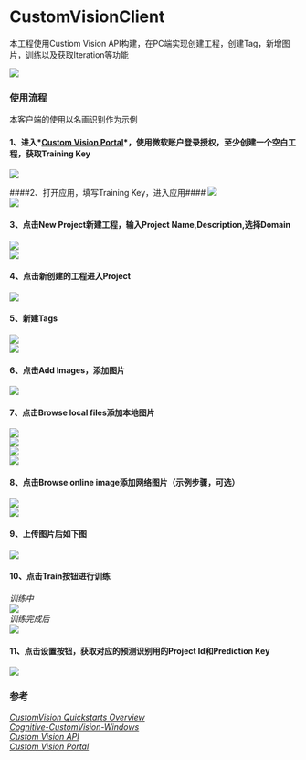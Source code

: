 # CustomVisionClient #
本工程使用Custiom Vision API构建，在PC端实现创建工程，创建Tag，新增图片，训练以及获取Iteration等功能

![](../Screenshots/CustomVisionClient/19.jpg)  

### 使用流程 ###
本客户端的使用以名画识别作为示例

#### 1、进入*[Custom Vision Portal](https://www.customvision.ai)*，使用微软账户登录授权，至少创建一个空白工程，获取Training Key   ####
![](../Screenshots/CustomVisionClient/0.jpg)  

####2、打开应用，填写Training Key，进入应用####
![](../Screenshots/CustomVisionClient/1.jpg)  
![](../Screenshots/CustomVisionClient/2.jpg)  

#### 3、点击New Project新建工程，输入Project Name,Description,选择Domain   ####
![](../Screenshots/CustomVisionClient/3.jpg)  
![](../Screenshots/CustomVisionClient/4.jpg)  

#### 4、点击新创建的工程进入Project   ####
![](../Screenshots/CustomVisionClient/5.jpg)  

#### 5、新建Tags   ####
![](../Screenshots/CustomVisionClient/6.jpg)  
![](../Screenshots/CustomVisionClient/7.jpg)  

#### 6、点击Add Images，添加图片   ####
![](../Screenshots/CustomVisionClient/8.jpg)  

#### 7、点击Browse local files添加本地图片   ####
![](../Screenshots/CustomVisionClient/9.jpg)  
![](../Screenshots/CustomVisionClient/10.jpg)  
![](../Screenshots/CustomVisionClient/11.jpg)  
![](../Screenshots/CustomVisionClient/12.jpg)  

#### 8、点击Browse online image添加网络图片（示例步骤，可选）   ####
![](../Screenshots/CustomVisionClient/13.jpg)  
![](../Screenshots/CustomVisionClient/14.jpg)  

#### 9、上传图片后如下图   ####
![](../Screenshots/CustomVisionClient/15.jpg)  

#### 10、点击Train按钮进行训练   ####
*训练中*  
![](../Screenshots/CustomVisionClient/16.jpg)  
*训练完成后*  
![](../Screenshots/CustomVisionClient/17.jpg) 

#### 11、点击设置按钮，获取对应的预测识别用的Project Id和Prediction Key  ####
![](../Screenshots/CustomVisionClient/18.jpg) 


### 参考 ###
[*CustomVision Quickstarts Overview*](https://docs.microsoft.com/zh-cn/azure/cognitive-services/custom-vision-service/getting-started-build-a-classifier)  
[*Cognitive-CustomVision-Windows*](https://github.com/Microsoft/Cognitive-CustomVision-Windows/)  
*[Custom Vision API](https://docs.microsoft.com/zh-cn/azure/cognitive-services/custom-vision-service/csharp-tutorial)*  
*[Custom Vision Portal](https://www.customvision.ai)*  

